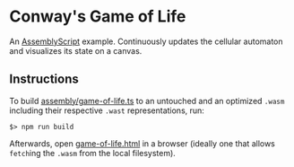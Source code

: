 Conway's Game of Life
=====================

An [AssemblyScript](http://assemblyscript.org) example. Continuously updates the cellular automaton and visualizes its state on a canvas.

Instructions
------------

To build [assembly/game-of-life.ts](./assembly/game-of-life.ts) to an untouched and an optimized `.wasm` including their respective `.wast` representations, run:

```
$> npm run build
```

Afterwards, open [game-of-life.html](./game-of-life.html) in a browser (ideally one that allows `fetch`ing the `.wasm` from the local filesystem).
